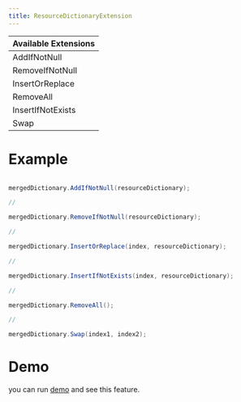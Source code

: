 ```yaml
---
title: ResourceDictionaryExtension
---
```


|Available Extensions|
|-|
|AddIfNotNull|
|RemoveIfNotNull|
|InsertOrReplace|
|RemoveAll|
|InsertIfNotExists|
|Swap|

# Example

```cs

mergedDictionary.AddIfNotNull(resourceDictionary);

//

mergedDictionary.RemoveIfNotNull(resourceDictionary);

//

mergedDictionary.InsertOrReplace(index, resourceDictionary);

//

mergedDictionary.InsertIfNotExists(index, resourceDictionary);

//

mergedDictionary.RemoveAll();

//

mergedDictionary.Swap(index1, index2);

```

# Demo
you can run [demo](https://github.com/Ghost1372/DevWinUI) and see this feature.